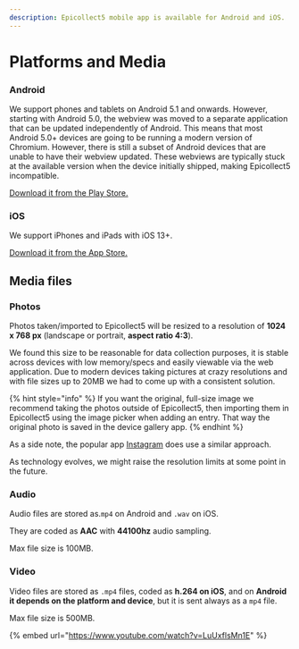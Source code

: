 ```yaml
---
description: Epicollect5 mobile app is available for Android and iOS.
---
```


# Platforms and Media

### Android

We support phones and tablets on Android 5.1 and onwards. However,[​](https://ionicframework.com/docs/reference/browser-support#a-note-on-android-support) starting with Android 5.0, the webview was moved to a separate application that can be updated independently of Android. This means that most Android 5.0+ devices are going to be running a modern version of Chromium. However, there is still a subset of Android devices that are unable to have their webview updated. These webviews are typically stuck at the available version when the device initially shipped, making Epicollect5 incompatible.

[Download it from the Play Store.](https://play.google.com/store/apps/details?id=uk.ac.imperial.epicollect.five\&hl=en\_GB)

### iOS

We support iPhones and iPads with iOS 13+.

[Download it from the App Store.](https://itunes.apple.com/us/app/epicollect5/id1183858199?mt=8)

## Media files

### Photos

Photos taken/imported to Epicollect5 will be resized to a resolution of **1024 x 768 px** (landscape or portrait, **aspect ratio 4:3**).

We found this size to be reasonable for data collection purposes, it is stable across devices with low memory/specs and easily viewable via the web application. Due to modern devices taking pictures at crazy resolutions and with file sizes up to 20MB we had to come up with a consistent solution.

{% hint style="info" %}
If you want the original, full-size image we recommend taking the photos outside of Epicollect5, then importing them in Epicollect5 using the image picker when adding an entry. That way the original photo is saved in the device gallery app.
{% endhint %}

As a side note, the popular app [Instagram](https://www.instagram.com/?hl=en) does use a similar approach.

As technology evolves, we might raise the resolution limits at some point in the future.

### Audio

Audio files are stored as.`mp4` on Android and `.wav` on iOS.

They are coded as **AAC** with **44100hz** audio sampling.

Max file size is 100MB.

### Video

Video files are stored as `.mp4` files, coded as **h.264 on iOS**, and on **Android it depends on the platform and device**, but it is sent always as a `mp4` file.

Max file size is 500MB.

{% embed url="https://www.youtube.com/watch?v=LuUxflsMn1E" %}

